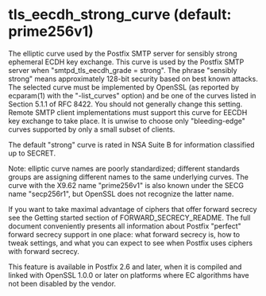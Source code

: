 # tls_eecdh_strong_curve (default: prime256v1)
 The elliptic curve used by the Postfix SMTP server for sensibly
strong
ephemeral ECDH key exchange. This curve is used by the Postfix SMTP
server when "smtpd\_tls\_eecdh\_grade = strong". The phrase "sensibly
strong" means approximately 128-bit security based on best known
attacks. The selected curve must be implemented by OpenSSL (as
reported by ecparam(1) with the "-list\_curves" option) and be one
of the curves listed in Section 5.1.1 of RFC 8422. You should not
generally change this setting. Remote SMTP client implementations
must support this curve for EECDH key exchange to take place. It
is unwise to choose only "bleeding-edge" curves supported by only a
small subset of clients. 


 The default "strong" curve is rated in NSA Suite
B for information classified up to SECRET. 


 Note: elliptic curve names are poorly standardized; different
standards groups are assigning different names to the same underlying
curves. The curve with the X9.62 name "prime256v1" is also known
under the SECG name "secp256r1", but OpenSSL does not recognize the
latter name. 


 If you want to take maximal advantage of ciphers that offer forward secrecy see
the Getting
started section of FORWARD\_SECRECY\_README. The
full document conveniently presents all information about Postfix
"perfect" forward secrecy support in one place: what forward secrecy
is, how to tweak settings, and what you can expect to see when
Postfix uses ciphers with forward secrecy. 


 This feature is available in Postfix 2.6 and later, when it is
compiled and linked with OpenSSL 1.0.0 or later on platforms where
EC algorithms have not been disabled by the vendor. 


